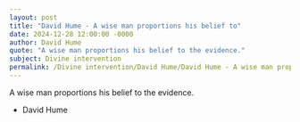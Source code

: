 ```yaml
---
layout: post
title: "David Hume - A wise man proportions his belief to"
date: 2024-12-28 12:00:00 -0000
author: David Hume
quote: "A wise man proportions his belief to the evidence."
subject: Divine intervention
permalink: /Divine intervention/David Hume/David Hume - A wise man proportions his belief to
---
```


A wise man proportions his belief to the evidence.

- David Hume
